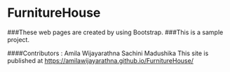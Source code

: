 #    FurnitureHouse

###These web pages are created by using Bootstrap.
###This is a sample project.

####Contributors :
                  Amila Wijayarathna
                  Sachini Madushika
This site is published at https://amilawijayarathna.github.io/FurnitureHouse/
